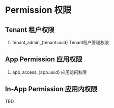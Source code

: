 # Permission 权限


## Tenant 租户权限

1. tenant_admin_{tenant.uuid} Tenant租户管理权限

## App Permission 应用权限

1. app_access_{app.uuid} 应用访问权限


## In-App Permission 应用内权限

TBD